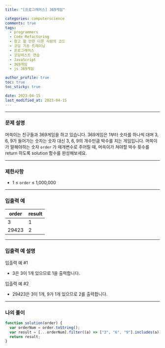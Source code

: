 ```yaml
---
title: "[프로그래머스] 369게임"

categories: computerscience
comments: true
tags:
  - programmers
  - Code Refactoring
  - 참고 할 만한 다른 사람의 코드
  - 코딩 기초 트레이닝
  - 프로그래머스
  - 코딩테스트 연습
  - JavaScript
  - 369게임
  - js 369게임

author_profile: true
toc: true
toc_sticky: true

date: 2023-04-15
last_modified_at: 2023-04-15
---
```


---

### 문제 설명

머쓱이는 친구들과 369게임을 하고 있습니다. 369게임은 1부터 숫자를 하나씩 대며 3, 6, 9가 들어가는 숫자는 숫자 대신 3, 6, 9의 개수만큼 박수를 치는 게임입니다. 머쓱이가 말해야하는 숫자 `order`
가 매개변수로 주어질 때, 머쓱이가 쳐야할 박수 횟수를 return 하도록 solution 함수를 완성해보세요.

---

### 제한사항

- 1 ≤ `order` ≤ 1,000,000

---

### 입출력 예

| order | result |
| ----- | ------ |
| 3     | 1      |
| 29423 | 2      |

---

### 입출력 예 설명

입출력 예 #1

- 3은 3이 1개 있으므로 1을 출력합니다.

입출력 예 #2

- 29423은 3이 1개, 9가 1개 있으므로 2를 출력합니다.

---

### 나의 풀이

```jsx
function solution(order) {
  var orderNum = order.toString();
  var result = [...orderNum].filter((a) => ["3", "6", "9"].includes(a)).length;
  return result;
}
```
